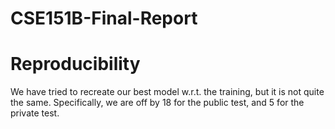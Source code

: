 # CSE151B-Final-Report

# Reproducibility
We have tried to recreate our best model w.r.t. the training, but it is not quite the same. Specifically, we are off by 18 for the public test, and 5 for the private test.
